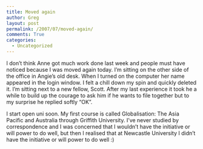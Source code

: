 ```yaml
---
title: Moved again
author: Greg
layout: post
permalink: /2007/07/moved-again/
comments: True
categories:
  - Uncategorized
---
```

I don&#8217;t think Anne got much work done last week and people must have noticed because I was moved again today. I&#8217;m sitting on the other side of the office in Angie&#8217;s old desk. When I turned on the computer her name appeared in the login window. I felt a chill down my spin and quickly deleted it. I&#8217;m sitting next to a new fellow, Scott. After my last experience it took he a while to build up the courage to ask him if he wants to file together but to my surprise he replied softly &#8220;OK&#8221;. 

I start open uni soon. My first course is called Globalisation: The Asia Pacific and Australia through Griffith University. I&#8217;ve never studied by correspondence and I was concerned that I wouldn&#8217;t have the initiative or will power to do well, but then I realised that at Newcastle University I didn&#8217;t have the initiative or will power to do well :)